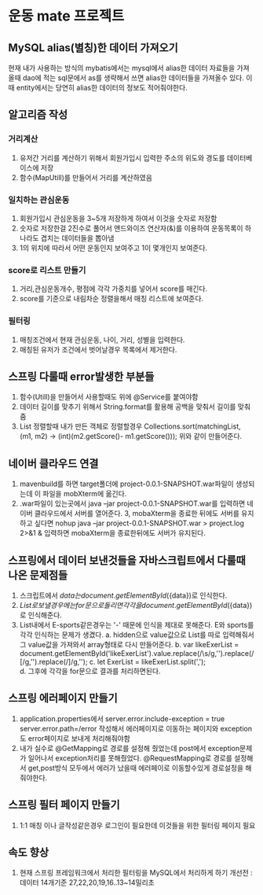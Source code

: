 # 운동 mate 프로젝트

## MySQL alias(별칭)한 데이터 가져오기
현재 내가 사용하는 방식의 mybatis에서는 mysql에서 alias한 데이터 자료들을 가져올때
dao에 적는 sql문에서 as를 생략해서 쓰면 alias한 데이터들을 가져올수 있다.
이때 entity에서는 당연히 alias한 데이터의 정보도 적어줘야한다.

## 알고리즘 작성
### 거리계산
1. 유저간 거리를 계산하기 위해서 회원가입시 입력한 주소의 위도와 경도를 데이터베이스에 저장
2. 함수(MapUtill)를 만들어서 거리를 계산하였음

### 일치하는 관심운동
1. 회원가입시 관심운동을 3~5개 저장하게 하여서 이것을 숫자로 저장함
2. 숫자로 저장한걸 2진수로 풀어서 앤드와이즈 연산자(&)를 이용하여 운동목록이 하나라도 겹치는 데이터들을 뽑아냄
3. 1의 위치에 따라서 어떤 운동인지 보여주고 1이 몇개인지 보여준다.

### score로 리스트 만들기
1. 거리,관심운동개수, 평점에 각각 가중치를 넣어서 score를 매긴다.
2. score를 기준으로 내림차순 정렬을해서 매칭 리스트에 보여준다.

### 필터링
1. 매칭조건에서 현재 관심운동, 나이, 거리, 성별을 입력한다.
2. 매칭된 유저가 조건에서 벗어날경우 목록에서 제거한다.


## 스프링 다룰때 error발생한 부분들

1. 함수(Utill)을 만들어서 사용할때도 위에 @Service를 붙여야함
2. 데이터 길이를 맞추기 위해서 String.format를 활용해 공백을 맞춰서 길이를 맞춰줌
3. List 정렬할때 내가 만든 객체로 정렬할경우
	Collections.sort(matchingList, (m1, m2) -> (int)(m2.getScore()- m1.getScore()));
	위와 같이 만들어준다.

## 네이버 클라우드 연결
1. mavenbuild를 하면 target폴더에 project-0.0.1-SNAPSHOT.war파일이 생성되는데 이 파일을 mobXterm에 옮긴다.
2. .war파일이 있는곳에서 java –jar project-0.0.1-SNAPSHOT.war를 입력하면 네이버 클라우드에서 서버를 열어준다.
3, mobaXterm을 종료한 뒤에도 서버를 유지하고 싶다면 nohup java –jar project-0.0.1-SNAPSHOT.war > project.log 2>&1 & 입력하면
mobaXterm을 종료한뒤에도 서버가 유지된다.


## 스프링에서 데이터 보낸것들을 자바스크립트에서 다룰때 나온 문제점들
1. 스크립트에서 ${data}는  document.getElementById(${data})로 인식한다.
2. ${List}로 보낼경우에는 for문 으로 돌리면 각각을  document.getElementById(${data})로 인식해준다.
3. List내에서 E-sports같은경우는 '-' 때문에 인식을 제대로 못해준다. E와 sports를 각각 인식하는 문제가 생겼다.
	a. hidden으로 value값으로 List를 따로 입력해줘서 그 value값을 가져와서 array형태로 다시 만들어준다.
	b. var likeExerList = document.getElementById('likeExerList').value.replace(/\s/g,'').replace(/\[/g,'').replace(/\]/g,''); 
	c. let ExerList = likeExerList.split(',');	
	d. 그후에 각각을 for문으로 결과를 처리하면된다.


## 스프링 에러페이지 만들기
1. application.properties에서 
	server.error.include-exception = true
	server.error.path=/error
	작성해서 에러페이지로 이동하는 페이지와 exception도 error페이지로 보내게 처리해줘야함
2. 내가 실수로 @GetMapping로 경로를 설정해 줬었는데 post에서 exception문제가 일어나서 exception처리를 못해줬었다.
	@RequestMapping로 경로를 설정해서 get,post방식 모두에서 에러가 났을때 에러페이로 이동할수있게 경로설정을 해줘야한다.

## 스프링 필터 페이지 만들기
1. 1:1 매칭 이나 글작성같은경우 로그인이 필요한데 이것들을 위한 필터링 페이지 필요

## 속도 향상
1. 현재 스프링 프레임워크에서 처리한 필터링을 MySQL에서 처리하게 하기
	개선전 : 데이터 14개기준 27,22,20,19,16..13~14밀리초


